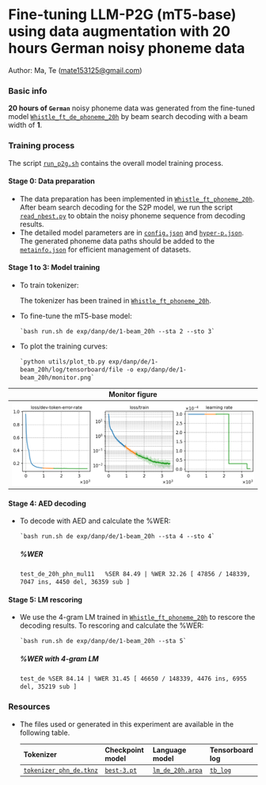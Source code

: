 # Fine-tuning LLM-P2G (mT5-base) using data augmentation with 20 hours German noisy phoneme data
Author: Ma, Te (mate153125@gmail.com)
### Basic info

__20 hours of `German`__ noisy phoneme data was generated from the fine-tuned model [`Whistle_ft_de_phoneme_20h`](../../../Crosslingual/de/Whistle_ft_phoneme_20h/readme.md) by beam search decoding with a beam width of __1__. 


### Training process

The script [`run_p2g.sh`](../../../../run_p2g.sh) contains the overall model training process.

#### Stage 0: Data preparation
* The data preparation has been implemented in [`Whistle_ft_phoneme_20h`](../../../Crosslingual/de/Whistle_ft_phoneme_20h/readme.md). After beam search decoding for the S2P model, we run the script [`read_nbest.py`](../../../../local/read_nbest.py) to obtain the noisy phoneme sequence from decoding results.
* The detailed model parameters are in [`config.json`](config.json) and [`hyper-p.json`](hyper-p.json). The generated phoneme data paths should be added to the [`metainfo.json`](../../../data/metainfo.json) for efficient management of datasets.

#### Stage 1 to 3: Model training


* To train tokenizer:

   The tokenizer has been trained in [`Whistle_ft_phoneme_20h`](../../../Crosslingual/de/Whistle_ft_phoneme_20h/readme.md).

* To fine-tune the mT5-base model:

      `bash run.sh de exp/danp/de/1-beam_20h --sta 2 --sto 3`
* To plot the training curves:

      `python utils/plot_tb.py exp/danp/de/1-beam_20h/log/tensorboard/file -o exp/danp/de/1-beam_20h/monitor.png`

|    Monitor figure   |
|:-----------------------:|
|![tb-plot](./monitor.png)|

#### Stage 4: AED decoding
* To decode with AED and calculate the %WER:

      `bash run.sh de exp/danp/de/1-beam_20h --sta 4 --sto 4`

   ##### %WER
   ```
   test_de_20h_phn_mul11   %SER 84.49 | %WER 32.26 [ 47856 / 148339, 7047 ins, 4450 del, 36359 sub ]
   ```

#### Stage 5: LM rescoring

* We use the 4-gram LM trained in [`Whistle_ft_phoneme_20h`](../../../Crosslingual/de/Whistle_ft_phoneme_20h/readme.md) to rescore the decoding results.
To rescoring and calculate the %WER:

      `bash run.sh de exp/danp/de/1-beam_20h --sta 5`

   ##### %WER with 4-gram LM
   ```
   test_de %SER 84.14 | %WER 31.45 [ 46650 / 148339, 4476 ins, 6955 del, 35219 sub ]
   ```

### Resources
* The files used or generated in this experiment are available in the following table.

    | Tokenizer | Checkpoint model | Language model | Tensorboard log |
   | ----------- | ----------- | ----------- | ----------- |
   |  [`tokenizer_phn_de.tknz`](http://cat-ckpt.oss-cn-beijing.aliyuncs.com/cat-multilingual/cv-lang10/dict/de/tokenizer_phn_de.tknz?OSSAccessKeyId=LTAI5tF9KeigLW4UoLbK9vnJ&Expires=1780655530&Signature=sZpxg5fqgb7x7mBiO41eASYDm1A%3D) | [`best-3.pt`](http://cat-ckpt.oss-cn-beijing.aliyuncs.com/cat-multilingual/llm-p2g/exp/de/1-beam_20h_best-3.pt?OSSAccessKeyId=LTAI5tF9KeigLW4UoLbK9vnJ&Expires=2064489460&Signature=AFsnl0KtkKnAYirxxRMySLflUSo%3D) | [`lm_de_20h.arpa`](http://cat-ckpt.oss-cn-beijing.aliyuncs.com/cat-multilingual/cv-lang10/dict/de/lm_de_20h_4gram.arpa?OSSAccessKeyId=LTAI5tF9KeigLW4UoLbK9vnJ&Expires=2064482337&Signature=0AyctdR9FPc7EEz6fod3JaQ4gc0%3D) | [`tb_log`](http://cat-ckpt.oss-cn-beijing.aliyuncs.com/cat-multilingual/llm-p2g/exp/de/tb_log_1-beam_20h.tar.gz?OSSAccessKeyId=LTAI5tF9KeigLW4UoLbK9vnJ&Expires=2064489629&Signature=%2FTrqPfZKd%2FwxEtuOVh%2BI0xvSnCM%3D) |

